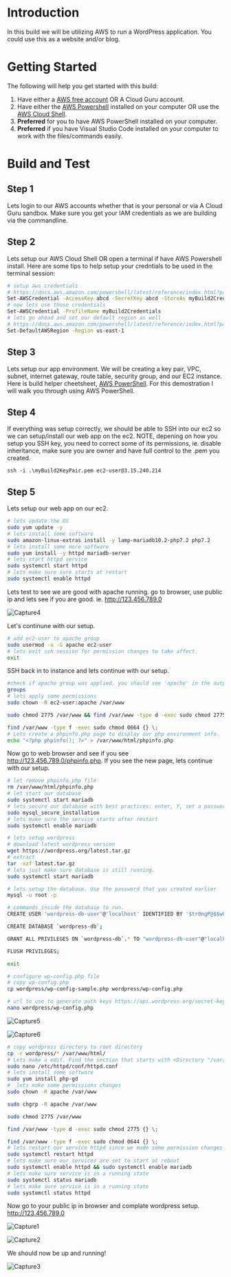 # Introduction 
In this build we will be utilizing AWS to run a WordPress application. You could use this as a website and/or blog.  

# Getting Started
The following will help you get started with this build:
1. Have either a [AWS free account](https://aws.amazon.com/free/free-tier/) OR A Cloud Guru account.
2. Have either the [AWS Powershell](https://docs.aws.amazon.com/powershell/latest/userguide/pstools-getting-set-up-windows.html) installed on your computer OR use the [AWS Cloud Shell](https://aws.amazon.com/cloudshell/).
3. **Preferred** for you to have AWS PowerShell installed on your computer.
4. **Preferred** if you have Visual Studio Code installed on your computer to work with the files/commands easily. 

# Build and Test

## Step 1
Lets login to our AWS accounts whether that is your personal or via A Cloud Guru sandbox. Make sure you get your IAM credentials as we are building via the commandline.

## Step 2
Lets setup our AWS Cloud Shell OR open a terminal if have AWS Powershell install. Here are some tips to help setup your credntials to be used in the terminal session:

``` bash
# setup aws credentials
# https://docs.aws.amazon.com/powershell/latest/reference/index.html?page=Set-AWSCredential.html&tocid=Set-AWSCredential
Set-AWSCredential -AccessKey abcd -SecretKey abcd -StoreAs myBuild2Credentials
# now lets use those credentials
Set-AWSCredential -ProfileName myBuild2Credentials
# lets go ahead and set our default region as well
# https://docs.aws.amazon.com/powershell/latest/reference/index.html?page=Set-DefaultAWSRegion.html&tocid=Set-DefaultAWSRegion
Set-DefaultAWSRegion -Region us-east-1
```

## Step 3
Lets setup our app environment. We will be creating a key pair, VPC, subnet, internet gateway, route table, security group, and our EC2 instance.
Here is build helper cheetsheet, [AWS PowerShell](build2.ps1). For this demostration I will walk you through using AWS PowerShell.

## Step 4
If everything was setup correctly, we should be able to SSH into our ec2 so we can setup/install our web app on the ec2. NOTE, depening on how you setup you SSH key, you need to correct some of its permissions, ie. disable inheritance, make sure you are owner and have full control to the .pem you created. 

```
ssh -i .\myBuild2KeyPair.pem ec2-user@3.15.240.214
```

## Step 5
Lets setup our web app on our ec2.

``` bash
# lets update the OS
sudo yum update -y
# lets install some software
sudo amazon-linux-extras install -y lamp-mariadb10.2-php7.2 php7.2
# lets install some more software
sudo yum install -y httpd mariadb-server
# lets start httpd service
sudo systemctl start httpd
# lets make sure sure starts at restart
sudo systemctl enable httpd
```

Lets test to see we are good with apache running. go to browser, use public ip and lets see if you are good. ie. http://123.456.789.0

![Capture4](/Capture4.PNG)

Let's continune with our setup.
``` bash
# add ec2-user to apache group
sudo usermod -a -G apache ec2-user
# lets exit ssh session for permission changes to take affect.
exit
```

SSH back in to instance and lets continue with our setup.

``` bash
#check if apache group was applied. you should see 'apache' in the output.
groups
# lets apply some permissions
sudo chown -R ec2-user:apache /var/www

sudo chmod 2775 /var/www && find /var/www -type d -exec sudo chmod 2775 {} \;

find /var/www -type f -exec sudo chmod 0664 {} \;
# Lets create a phpinfo.php page to display our php environment info.
echo "<?php phpinfo(); ?>" > /var/www/html/phpinfo.php
```

Now go to web browser and see if you see http://123.456.789.0/phpinfo.php. If you see the new page, lets continue with our setup.

``` bash
# let remove phpinfo.php file
rm /var/www/html/phpinfo.php
# let start our database
sudo systemctl start mariadb
# lets secure our database with best practices: enter, Y, set a password, Y, Y, Y, Y
sudo mysql_secure_installation
# lets make sure the service starts after restart
sudo systemctl enable mariadb

# lets setup wordpress
# download latest wordpress version
wget https://wordpress.org/latest.tar.gz
# extract
tar -xzf latest.tar.gz
# lets just make sure database is still running.
sudo systemctl start mariadb

# lets setup the database. Use the password that you created earlier
mysql -u root -p

# commands inside the database to run.
CREATE USER 'wordpress-db-user'@'localhost' IDENTIFIED BY '$tr0ngP@$$w0rd';

CREATE DATABASE `wordpress-db`;

GRANT ALL PRIVILEGES ON `wordpress-db`.* TO "wordpress-db-user"@"localhost";

FLUSH PRIVILEGES;

exit

# configure wp-config.php file
# copy wp-config.php
cp wordpress/wp-config-sample.php wordpress/wp-config.php

# url to use to generate auth keys https://api.wordpress.org/secret-key/1.1/salt/ in the wp-config.php
nano wordpress/wp-config.php
```

![Capture5](/Capture5.PNG)

![Capture6](/Capture6.PNG)

``` bash
# copy wordpress directory to root directory
cp -r wordpress/* /var/www/html/
# Lets make a edit. Find the section that starts with <Directory "/var/www/html">. Change the AllowOverride None line in the above section to read AllowOverride All.
sudo nano /etc/httpd/conf/httpd.conf
# lets install some software
sudo yum install php-gd
#  lets make some permissions changes
sudo chown -R apache /var/www

sudo chgrp -R apache /var/www

sudo chmod 2775 /var/www

find /var/www -type d -exec sudo chmod 2775 {} \;

find /var/www -type f -exec sudo chmod 0644 {} \;
# lets restart our service httpd since we made some permission changes
sudo systemctl restart httpd
# lets make sure our services are set to start at reboot
sudo systemctl enable httpd && sudo systemctl enable mariadb
# lets make sure service is in a running state
sudo systemctl status mariadb
# lets make sure service is in a running state
sudo systemctl status httpd
```

Now go to your public ip in browser and complate wordpress setup. http://123.456.789.0

![Capture1](/Capture1.PNG)

![Capture2](/Capture2.PNG)

We should now be up and running!

![Capture3](/Capture3.PNG)